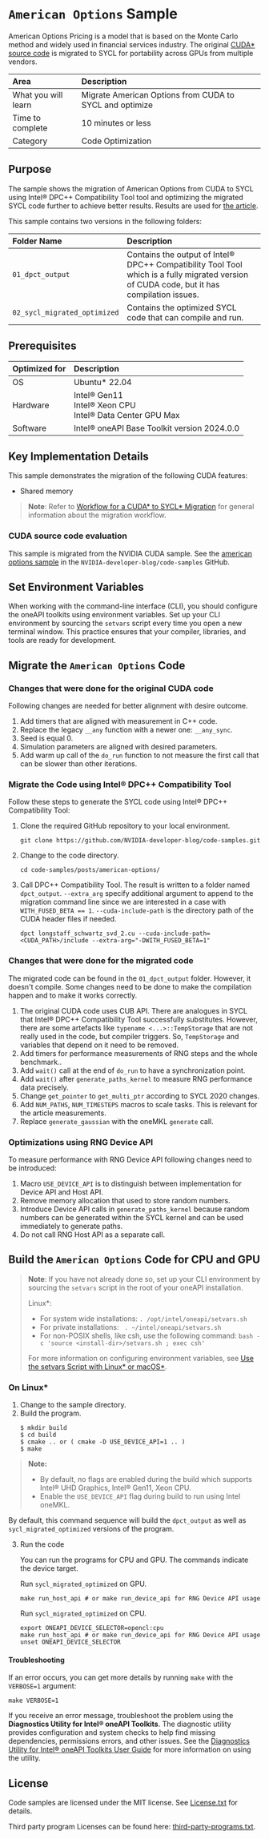 ﻿# `American Options` Sample

American Options Pricing is a model that is based on the Monte Carlo method and widely used in financial services industry.
The original [CUDA* source code](https://github.com/NVIDIA-developer-blog/code-samples/tree/master/posts/american-options) is migrated to SYCL for portability across GPUs from multiple vendors.

| Area                       | Description
|:---                        |:---
| What you will learn        | Migrate American Options from CUDA to SYCL and optimize
| Time to complete           | 10 minutes or less
| Category                   | Code Optimization

## Purpose

The sample shows the migration of American Options from CUDA to SYCL
using Intel® DPC++ Compatibility Tool tool and optimizing the migrated SYCL code
further to achieve better results. Results are used for [the article](https://www.intel.com/content/www/us/en/developer/articles/technical/onemkl-random-number-generator-device-routines.html).

This sample contains two versions in the following folders:

| Folder Name                   | Description
|:---                           |:---
| `01_dpct_output`              | Contains the output of Intel® DPC++ Compatibility Tool Tool which is a fully migrated version of CUDA code, but it has compilation issues.
| `02_sycl_migrated_optimized`  | Contains the optimized SYCL code that can compile and run.

## Prerequisites

| Optimized for         | Description
|:---                   |:---
| OS                    | Ubuntu* 22.04
| Hardware              | Intel® Gen11 <br> Intel® Xeon CPU <br> Intel® Data Center GPU Max
| Software              | Intel® oneAPI Base Toolkit version 2024.0.0

## Key Implementation Details

This sample demonstrates the migration of the following CUDA features: 

- Shared memory

>  **Note**: Refer to [Workflow for a CUDA* to SYCL* Migration](
https://www.intel.com/content/www/us/en/developer/tools/oneapi/training/cuda-sycl-migration-workflow.html) for general information about the migration workflow.

### CUDA source code evaluation

This sample is migrated from the NVIDIA CUDA sample.
See the [american options sample](
https://github.com/NVIDIA-developer-blog/code-samples/tree/master/posts/american-options)
in the `NVIDIA-developer-blog/code-samples` GitHub.

## Set Environment Variables

When working with the command-line interface (CLI), you should configure the
oneAPI toolkits using environment variables. Set up your CLI environment by
sourcing the `setvars` script every time you open a new terminal window. This
practice ensures that your compiler, libraries, and tools are ready for development.

## Migrate the `American Options` Code

### Changes that were done for the original CUDA code

Following changes are needed for better alignment with desire outcome.

1. Add timers that are aligned with measurement in C++ code.
2. Replace the legacy `__any` function with a newer one: `__any_sync`.
3. Seed is equal 0.
4. Simulation parameters are aligned with desired parameters.
5. Add warm up call of the `do_run` function to not measure the first call
   that can be slower than other iterations.

### Migrate the Code using Intel® DPC++ Compatibility Tool

Follow these steps to generate the SYCL code using Intel® DPC++ Compatibility Tool:

1. Clone the required GitHub repository to your local environment.
   ```
   git clone https://github.com/NVIDIA-developer-blog/code-samples.git
   ```
2. Change to the code directory.
   ```
   cd code-samples/posts/american-options/
   ```
3. Call DPC++ Compatibility Tool. The result is written to a folder named `dpct_output`.
   `--extra_arg` specify additional argument to append to the migration command line
   since we are interested in a case with `WITH_FUSED_BETA == 1`.
   `--cuda-include-path` is the directory path of the CUDA header files if needed.
   ```
   dpct longstaff_schwartz_svd_2.cu --cuda-include-path=<CUDA_PATH>/include --extra-arg="-DWITH_FUSED_BETA=1"
   ```

### Changes that were done for the migrated code

The migrated code can be found in the `01_dpct_output` folder. However, it doesn't compile.
Some changes need to be done to make the compilation happen and to make it works
correctly.

1. The original CUDA code uses CUB API. There are analogues in SYCL that
   Intel® DPC++ Compatibility Tool successfully substitutes. However, there are
   some artefacts like `typename <...>::TempStorage` that are not really used in
   the code, but compiler triggers. So, `TempStorage` and variables that depend on it
   need to be removed.
2. Add timers for performance measurements of RNG steps and the whole benchmark..
3. Add `wait()` call at the end of `do_run` to have a synchronization point.
4. Add `wait()` after `generate_paths_kernel` to measure RNG performance data precisely.
5. Change `get_pointer` to `get_multi_ptr` according to SYCL 2020 changes.
6. Add `NUM_PATHS`, `NUM_TIMESTEPS` macros to scale tasks. This is relevant
   for the article measurements.
7. Replace `generate_gaussian` with the oneMKL `generate` call.

### Optimizations using RNG Device API

To measure performance with RNG Device API following changes need to be introduced:
1. Macro `USE_DEVICE_API` is to distinguish between implementation for Device API and Host API.
2. Remove memory allocation that used to store random numbers.
3. Introduce Device API calls in `generate_paths_kernel` because random numbers can
   be generated within the SYCL kernel and can be used immediately to generate paths.
4. Do not call RNG Host API as a separate call.

## Build the `American Options` Code for CPU and GPU

> **Note**: If you have not already done so, set up your CLI
> environment by sourcing  the `setvars` script in the root of your oneAPI installation.
>
> Linux*:
> - For system wide installations: `. /opt/intel/oneapi/setvars.sh`
> - For private installations: ` . ~/intel/oneapi/setvars.sh`
> - For non-POSIX shells, like csh, use the following command: `bash -c 'source <install-dir>/setvars.sh ; exec csh'`
>
> For more information on configuring environment variables, see [Use the setvars Script with Linux* or macOS*](https://www.intel.com/content/www/us/en/develop/documentation/oneapi-programming-guide/top/oneapi-development-environment-setup/use-the-setvars-script-with-linux-or-macos.html).

### On Linux*

1. Change to the sample directory.
2. Build the program.
   ```
   $ mkdir build
   $ cd build
   $ cmake .. or ( cmake -D USE_DEVICE_API=1 .. )
   $ make
   ```
>**Note:** 
> - By default, no flags are enabled during the build which supports
    Intel® UHD Graphics, Intel® Gen11, Xeon CPU.
> - Enable the `USE_DEVICE_API` flag during build to run using Intel oneMKL.
   
By default, this command sequence will build the `dpct_output` as well as `sycl_migrated_optimized` versions of the program.

3. Run the code

   You can run the programs for CPU and GPU. The commands indicate the device target.

      Run `sycl_migrated_optimized` on GPU.
      ```
      make run_host_api # or make run_device_api for RNG Device API usage
      ```
      Run `sycl_migrated_optimized` on CPU.
      ```
      export ONEAPI_DEVICE_SELECTOR=opencl:cpu
      make run_host_api # or make run_device_api for RNG Device API usage
      unset ONEAPI_DEVICE_SELECTOR
      ```
#### Troubleshooting

If an error occurs, you can get more details by running `make` with
the `VERBOSE=1` argument:
```
make VERBOSE=1
```
If you receive an error message, troubleshoot the problem using the
**Diagnostics Utility for Intel® oneAPI Toolkits**. The diagnostic utility
provides configuration and system checks to help find missing dependencies,
permissions errors, and other issues. See the
[Diagnostics Utility for Intel® oneAPI Toolkits User Guide](
https://www.intel.com/content/www/us/en/docs/oneapi/user-guide-diagnostic-utility/2024-0/overview.html)
for more information on using the utility.

## License

Code samples are licensed under the MIT license. See
[License.txt](License.txt) for details.

Third party program Licenses can be found here: [third-party-programs.txt](third-party-programs.txt).

